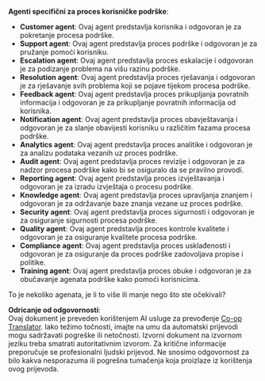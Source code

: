 <!--
CO_OP_TRANSLATOR_METADATA:
{
  "original_hash": "5be7b05ac3220c4fb91e9bd5a37a3794",
  "translation_date": "2025-07-12T11:40:55+00:00",
  "source_file": "08-multi-agent/solution/solution.md",
  "language_code": "hr"
}
-->
**Agenti specifični za proces korisničke podrške**:

- **Customer agent**: Ovaj agent predstavlja korisnika i odgovoran je za pokretanje procesa podrške.
- **Support agent**: Ovaj agent predstavlja proces podrške i odgovoran je za pružanje pomoći korisniku.
- **Escalation agent**: Ovaj agent predstavlja proces eskalacije i odgovoran je za podizanje problema na višu razinu podrške.
- **Resolution agent**: Ovaj agent predstavlja proces rješavanja i odgovoran je za rješavanje svih problema koji se pojave tijekom procesa podrške.
- **Feedback agent**: Ovaj agent predstavlja proces prikupljanja povratnih informacija i odgovoran je za prikupljanje povratnih informacija od korisnika.
- **Notification agent**: Ovaj agent predstavlja proces obavještavanja i odgovoran je za slanje obavijesti korisniku u različitim fazama procesa podrške.
- **Analytics agent**: Ovaj agent predstavlja proces analitike i odgovoran je za analizu podataka vezanih uz proces podrške.
- **Audit agent**: Ovaj agent predstavlja proces revizije i odgovoran je za nadzor procesa podrške kako bi se osiguralo da se pravilno provodi.
- **Reporting agent**: Ovaj agent predstavlja proces izvještavanja i odgovoran je za izradu izvještaja o procesu podrške.
- **Knowledge agent**: Ovaj agent predstavlja proces upravljanja znanjem i odgovoran je za održavanje baze znanja vezane uz proces podrške.
- **Security agent**: Ovaj agent predstavlja proces sigurnosti i odgovoran je za osiguranje sigurnosti procesa podrške.
- **Quality agent**: Ovaj agent predstavlja proces kontrole kvalitete i odgovoran je za osiguranje kvalitete procesa podrške.
- **Compliance agent**: Ovaj agent predstavlja proces usklađenosti i odgovoran je za osiguranje da proces podrške zadovoljava propise i politike.
- **Training agent**: Ovaj agent predstavlja proces obuke i odgovoran je za obučavanje agenata podrške kako pomoći korisnicima.

To je nekoliko agenata, je li to više ili manje nego što ste očekivali?

**Odricanje od odgovornosti**:  
Ovaj dokument je preveden korištenjem AI usluge za prevođenje [Co-op Translator](https://github.com/Azure/co-op-translator). Iako težimo točnosti, imajte na umu da automatski prijevodi mogu sadržavati pogreške ili netočnosti. Izvorni dokument na izvornom jeziku treba smatrati autoritativnim izvorom. Za kritične informacije preporučuje se profesionalni ljudski prijevod. Ne snosimo odgovornost za bilo kakva nesporazuma ili pogrešna tumačenja koja proizlaze iz korištenja ovog prijevoda.